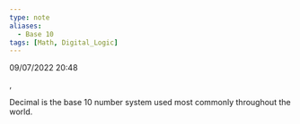 ```yaml
---
type: note
aliases:
  - Base 10
tags: [Math, Digital_Logic]
---
```

09/07/2022 20:48

 , 

Decimal is the base 10 number system used most commonly throughout the world.